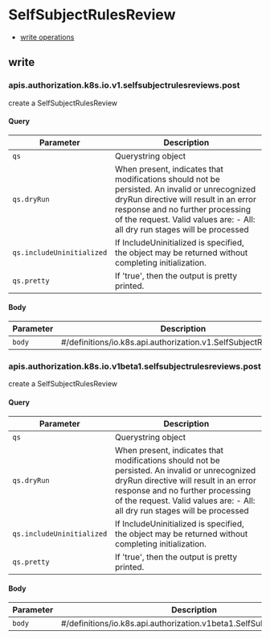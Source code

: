 # SelfSubjectRulesReview

* [write operations](#write)

## write

### apis.authorization.k8s.io.v1.selfsubjectrulesreviews.post

create a SelfSubjectRulesReview

#### Query

| Parameter | Description |
| --------- | ----------- |
| `qs` | Querystring object |
| `qs.dryRun` | When present, indicates that modifications should not be persisted. An invalid or unrecognized dryRun directive will result in an error response and no further processing of the request. Valid values are: - All: all dry run stages will be processed |
| `qs.includeUninitialized` | If IncludeUninitialized is specified, the object may be returned without completing initialization. |
| `qs.pretty` | If &#39;true&#39;, then the output is pretty printed. |

#### Body

| Parameter | Description |
| --------- | ----------- |
| `body` | #&#x2F;definitions&#x2F;io.k8s.api.authorization.v1.SelfSubjectRulesReview |

### apis.authorization.k8s.io.v1beta1.selfsubjectrulesreviews.post

create a SelfSubjectRulesReview

#### Query

| Parameter | Description |
| --------- | ----------- |
| `qs` | Querystring object |
| `qs.dryRun` | When present, indicates that modifications should not be persisted. An invalid or unrecognized dryRun directive will result in an error response and no further processing of the request. Valid values are: - All: all dry run stages will be processed |
| `qs.includeUninitialized` | If IncludeUninitialized is specified, the object may be returned without completing initialization. |
| `qs.pretty` | If &#39;true&#39;, then the output is pretty printed. |

#### Body

| Parameter | Description |
| --------- | ----------- |
| `body` | #&#x2F;definitions&#x2F;io.k8s.api.authorization.v1beta1.SelfSubjectRulesReview |

